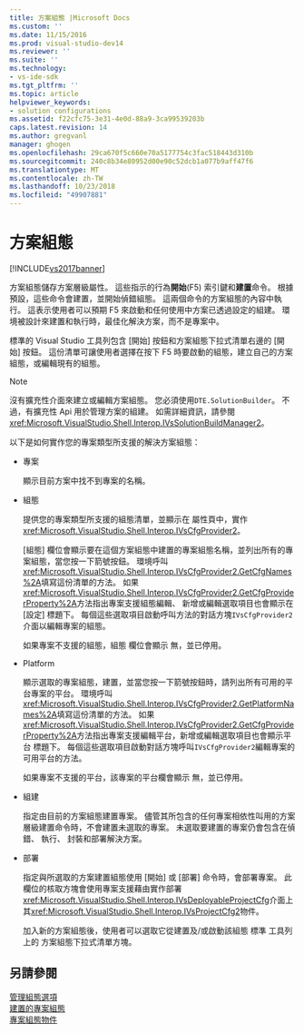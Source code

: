 ```yaml
---
title: 方案組態 |Microsoft Docs
ms.custom: ''
ms.date: 11/15/2016
ms.prod: visual-studio-dev14
ms.reviewer: ''
ms.suite: ''
ms.technology:
- vs-ide-sdk
ms.tgt_pltfrm: ''
ms.topic: article
helpviewer_keywords:
- solution configurations
ms.assetid: f22cfc75-3e31-4e0d-88a9-3ca99539203b
caps.latest.revision: 14
ms.author: gregvanl
manager: ghogen
ms.openlocfilehash: 29ca670f5c660e70a5177754c3fac518443d310b
ms.sourcegitcommit: 240c8b34e80952d00e90c52dcb1a077b9aff47f6
ms.translationtype: MT
ms.contentlocale: zh-TW
ms.lasthandoff: 10/23/2018
ms.locfileid: "49907881"
---
```

# <a name="solution-configuration"></a>方案組態
[!INCLUDE[vs2017banner](../../includes/vs2017banner.md)]

方案組態儲存方案層級屬性。 這些指示的行為**開始**(F5) 索引鍵和**建置**命令。 根據預設，這些命令會建置，並開始偵錯組態。 這兩個命令的方案組態的內容中執行。 這表示使用者可以預期 F5 來啟動和任何使用中方案已透過設定的組建。 環境被設計來建置和執行時，最佳化解決方案，而不是專案中。  
  
 標準的 Visual Studio 工具列包含 [開始] 按鈕和方案組態下拉式清單右邊的 [開始] 按鈕。 這份清單可讓使用者選擇在按下 F5 時要啟動的組態，建立自己的方案組態，或編輯現有的組態。  
  
> [!NOTE]
>  沒有擴充性介面來建立或編輯方案組態。 您必須使用`DTE.SolutionBuilder`。 不過，有擴充性 Api 用於管理方案的組建。 如需詳細資訊，請參閱<xref:Microsoft.VisualStudio.Shell.Interop.IVsSolutionBuildManager2>。  
  
 以下是如何實作您的專案類型所支援的解決方案組態：  
  
- 專案  
  
   顯示目前方案中找不到專案的名稱。  
  
- 組態  
  
   提供您的專案類型所支援的組態清單，並顯示在 屬性頁中，實作<xref:Microsoft.VisualStudio.Shell.Interop.IVsCfgProvider2>。  
  
   [組態] 欄位會顯示要在這個方案組態中建置的專案組態名稱，並列出所有的專案組態，當您按一下箭號按鈕。 環境呼叫<xref:Microsoft.VisualStudio.Shell.Interop.IVsCfgProvider2.GetCfgNames%2A>填寫這份清單的方法。 如果<xref:Microsoft.VisualStudio.Shell.Interop.IVsCfgProvider2.GetCfgProviderProperty%2A>方法指出專案支援組態編輯、 新增或編輯選取項目也會顯示在 [設定] 標題下。 每個這些選取項目啟動呼叫方法的對話方塊`IVsCfgProvider2`介面以編輯專案的組態。  
  
   如果專案不支援的組態，組態 欄位會顯示 無，並已停用。  
  
- Platform  
  
   顯示選取的專案組態，建置，並當您按一下箭號按鈕時，請列出所有可用的平台專案的平台。 環境呼叫<xref:Microsoft.VisualStudio.Shell.Interop.IVsCfgProvider2.GetPlatformNames%2A>填寫這份清單的方法。 如果<xref:Microsoft.VisualStudio.Shell.Interop.IVsCfgProvider2.GetCfgProviderProperty%2A>方法指出專案支援編輯平台，新增或編輯選取項目也會顯示平台 標題下。 每個這些選取項目啟動對話方塊呼叫`IVsCfgProvider2`編輯專案的可用平台的方法。  
  
   如果專案不支援的平台，該專案的平台欄會顯示 無，並已停用。  
  
- 組建  
  
   指定由目前的方案組態建置專案。 儘管其所包含的任何專案相依性叫用的方案層級建置命令時，不會建置未選取的專案。 未選取要建置的專案仍會包含在偵錯、 執行、 封裝和部署解決方案。  
  
- 部署  
  
   指定與所選取的方案建置組態使用 [開始] 或 [部署] 命令時，會部署專案。 此欄位的核取方塊會使用專案支援藉由實作部署<xref:Microsoft.VisualStudio.Shell.Interop.IVsDeployableProjectCfg>介面上其<xref:Microsoft.VisualStudio.Shell.Interop.IVsProjectCfg2>物件。  
  
  加入新的方案組態後，使用者可以選取它從建置及/或啟動該組態 標準 工具列上的 方案組態下拉式清單方塊。  
  
## <a name="see-also"></a>另請參閱  
 [管理組態選項](../../extensibility/internals/managing-configuration-options.md)   
 [建置的專案組態](../../extensibility/internals/project-configuration-for-building.md)   
 [專案組態物件](../../extensibility/internals/project-configuration-object.md)

